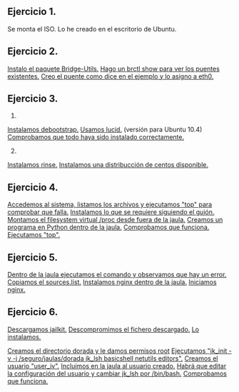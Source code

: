 Ejercicio 1.
---
Se monta el ISO. Lo he creado en el escritorio de Ubuntu.

Ejercicio 2.
---
[Instalo el paquete Bridge-Utils.](https://github.com/Jarotru/IV/blob/master/Ejercicios/Tema3_Imagenes/2.1.jpg)
[Hago un brctl show para ver los puentes existentes.](https://github.com/Jarotru/IV/blob/master/Ejercicios/Tema3_Imagenes/2.2.jpg)
[Creo el puente como dice en el ejemplo y lo  asigno a eth0.](https://github.com/Jarotru/IV/blob/master/Ejercicios/Tema3_Imagenes/2.3.jpg)

Ejercicio 3.
---
1)
[Instalamos debootstrap.](https://github.com/Jarotru/IV/blob/master/Ejercicios/Tema3_Imagenes/3.1.jpg)
[Usamos lucid.](https://github.com/Jarotru/IV/blob/master/Ejercicios/Tema3_Imagenes/3.2.jpg) (versión para Ubuntu 10.4)
[Comprobamos que todo haya sido instalado correctamente.](https://github.com/Jarotru/IV/blob/master/Ejercicios/Tema3_Imagenes/3.3.jpg)

2)
[Instalamos rinse.](https://github.com/Jarotru/IV/blob/master/Ejercicios/Tema3_Imagenes/3.4.jpg)
[Instalamos una distribucción de centos disponible.](https://github.com/Jarotru/IV/blob/master/Ejercicios/Tema3_Imagenes/3.5.jpg)

Ejercicio 4.
---
[Accedemos al sistema, listamos los archivos y ejecutamos "top" para comprobar que falla.](https://github.com/Jarotru/IV/blob/master/Ejercicios/Tema3_Imagenes/4.1.jpg)
[Instalamos lo que se requiere siguiendo el guión.](https://github.com/Jarotru/IV/blob/master/Ejercicios/Tema3_Imagenes/4.2.jpg)
[Montamos el filesystem virtual /proc desde fuera de la jaula.](https://github.com/Jarotru/IV/blob/master/Ejercicios/Tema3_Imagenes/4.3.jpg)
[Creamos un programa en Python dentro de la jaula.](https://github.com/Jarotru/IV/blob/master/Ejercicios/Tema3_Imagenes/4.4.jpg)
[Comprobamos que funciona.](https://github.com/Jarotru/IV/blob/master/Ejercicios/Tema3_Imagenes/4.5.jpg)
[Ejecutamos "top".](https://github.com/Jarotru/IV/blob/master/Ejercicios/Tema3_Imagenes/4.6.jpg)

Ejercicio 5.
---
[Dentro de la jaula ejecutamos el comando y observamos que hay un error.](https://github.com/Jarotru/IV/blob/master/Ejercicios/Tema3_Imagenes/5.1.jpg)
[Copiamos el sources.list.](https://github.com/Jarotru/IV/blob/master/Ejercicios/Tema3_Imagenes/5.2.jpg)
[Instalamos nginx dentro de la jaula.](https://github.com/Jarotru/IV/blob/master/Ejercicios/Tema3_Imagenes/5.3.jpg)
[Iniciamos nginx.](https://github.com/Jarotru/IV/blob/master/Ejercicios/Tema3_Imagenes/5.4.jpg)

Ejercicio 6.
---
[Descargamos jailkit.](https://github.com/Jarotru/IV/blob/master/Ejercicios/Tema3_Imagenes/6.1.jpg)
[Descompromimos el fichero descargado.](https://github.com/Jarotru/IV/blob/master/Ejercicios/Tema3_Imagenes/6.2.jpg)
[Lo instalamos.](https://github.com/Jarotru/IV/blob/master/Ejercicios/Tema3_Imagenes/6.3.jpg)

[Creamos el directorio dorada y le damos permisos root](https://github.com/Jarotru/IV/blob/master/Ejercicios/Tema3_Imagenes/6.5.jpg)
[Ejecutamos "jk_init -v -j /seguro/jaulas/dorada jk_lsh basicshell netutils editors".](https://github.com/Jarotru/IV/blob/master/Ejercicios/Tema3_Imagenes/6.6.jpg)
[Creamos el usuario "user_iv".](https://github.com/Jarotru/IV/blob/master/Ejercicios/Tema3_Imagenes/6.7.jpg)
[Incluimos en la jaula al usuario creado.](https://github.com/Jarotru/IV/blob/master/Ejercicios/Tema3_Imagenes/6.8.jpg)
[Habrá que editar la configuración del usuario y cambiar jk_lsh por /bin/bash.](https://github.com/Jarotru/IV/blob/master/Ejercicios/Tema3_Imagenes/6.9.jpg)
[Comprobamos que funciona.](https://github.com/Jarotru/IV/blob/master/Ejercicios/Tema3_Imagenes/6.10.jpg)
